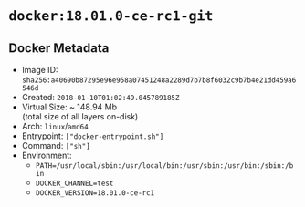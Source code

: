 # `docker:18.01.0-ce-rc1-git`

## Docker Metadata

- Image ID: `sha256:a40690b87295e96e958a07451248a2289d7b7b8f6032c9b7b4e21dd459a6546d`
- Created: `2018-01-10T01:02:49.045789185Z`
- Virtual Size: ~ 148.94 Mb  
  (total size of all layers on-disk)
- Arch: `linux`/`amd64`
- Entrypoint: `["docker-entrypoint.sh"]`
- Command: `["sh"]`
- Environment:
  - `PATH=/usr/local/sbin:/usr/local/bin:/usr/sbin:/usr/bin:/sbin:/bin`
  - `DOCKER_CHANNEL=test`
  - `DOCKER_VERSION=18.01.0-ce-rc1`
